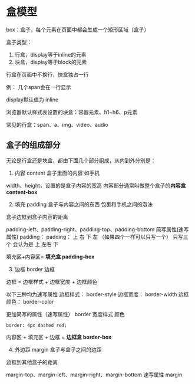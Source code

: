 # 盒模型

box：盒子，每个元素在页面中都会生成一个矩形区域（盒子）

盒子类型：
1. 行盒，display等于inline的元素
2. 块盒，display等于block的元素

行盒在页面中不换行，快盒独占一行

例： 几个span会在一行显示

display默认值为 inline

浏览器默认样式表设置的块盒：容器元素、h1~h6、p元素

常见的行盒：span、a、img、video、audio

## 盒子的组成部分

无论是行盒还是块盒，都由下面几个部分组成，从内到外分别是：
1. 内容 content 盒子里面的内容 如手机

width、height，设置的是盒子内容的宽高
内容部分通常叫做整个盒子的**内容盒 content-box**

2. 填充 padding 盒子与内容之间的东西 包裹和手机之间的泡沫

盒子边框到盒子内容的距离

padding-left、padding-right、padding-top、padding-bottom
简写属性(速写属性) padding：
padding： 上 右 下 左     （如果四个一样可以只写一个）
只写三个 会认为是 上 左右 下

填充区+内容区= **填充盒 padding-box** 

3. 边框 border 边框

边框 = 边框样式 + 边框宽度 + 边框颜色 

以下三种均为速写属性
边框样式： border-style
边框宽度： border-width
边框颜色： border-color

更加简写的属性（速写属性） border 宽度样式 颜色
```
border: 4px dashed red;
```

内容区 + 填充区 + 边框 = **边框盒 border-box**


4. 外边距 margin  盒子与盒子之间的边距

边框到其他盒子的距离


margin-top、margin-left、margin-right、margin-bottom
速写属性 margin